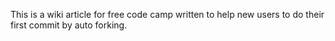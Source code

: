 This is a wiki article for free code camp written to help new users to do their first commit by auto forking.
